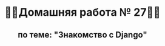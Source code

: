 <h1 align="center">&#128104&#8205&#128187Домашняя работа № 27&#128104&#8205&#128187</h1>
<h2 align="center">по теме: "Знакомство с Django"</h2>

